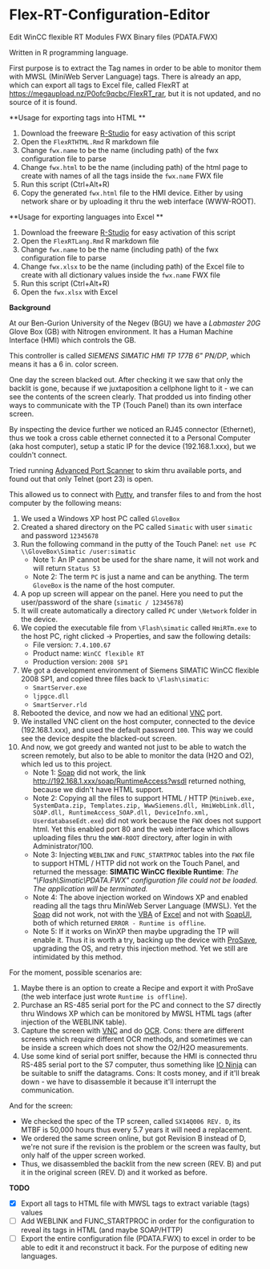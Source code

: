 # Flex-RT-Configuration-Editor
Edit WinCC flexible RT Modules FWX Binary files (PDATA.FWX)

Written in R programming language.

First purpose is to extract the Tag names in order to be able to monitor them with MWSL (MiniWeb Server Language) tags.
There is already an app, which can export all tags to Excel file, called FlexRT at https://megaupload.nz/P0ofc9qcbc/FlexRT_rar, but it is not updated, and no source of it is found.

**Usage for exporting tags into HTML **

1. Download the freeware [R-Studio](https://www.rstudio.com) for easy activation of this script
1. Open the `FlexRTHTML.Rmd` R markdown file
1. Change `fwx.name` to be the name (including path) of the fwx configuration file to parse
1. Change `fwx.html` to be the name (including path) of the html page to create with names of all the tags inside the `fwx.name` FWX file
1. Run this script (Ctrl+Alt+R)
1. Copy the generated `fwx.html` file to the HMI device. Either by using network share or by uploading it thru the web interface (WWW-ROOT).

**Usage for exporting languages into Excel **

1. Download the freeware [R-Studio](https://www.rstudio.com) for easy activation of this script
1. Open the `FlexRTLang.Rmd` R markdown file
1. Change `fwx.name` to be the name (including path) of the fwx configuration file to parse
1. Change `fwx.xlsx` to be the name (including path) of the Excel file to create with all dictionary values inside the `fwx.name` FWX file
1. Run this script (Ctrl+Alt+R)
1. Open the `fwx.xlsx` with Excel

**Background**

At our Ben-Gurion University of the Negev (BGU) we have a *Labmaster 20G* Glove Box (GB) with Nitrogen environment. It has a Human Machine Interface (HMI) which controls the GB.

This controller is called *SIEMENS SIMATIC HMI TP 177B 6" PN/DP*, which means it has a 6 in. color screen.

One day the screen blacked out. After checking it we saw that only the backlit is gone, because if we juxtaposition a cellphone light to it - we can see the contents of the screen clearly. That prodded us into finding other ways to communicate with the TP (Touch Panel) than its own interface screen.

By inspecting the device further we noticed an RJ45 connector (Ethernet), thus we took a cross cable ethernet connected it to a Personal Computer (aka host computer), setup a static IP for the device (192.168.1.xxx), but we couldn't connect.

Tried running [Advanced Port Scanner](http://www.advanced-port-scanner.com) to skim thru available ports, and found out that only Telnet (port 23) is open.

This allowed us to connect with [Putty](https://putty.org), and transfer files to and from the host computer by the following means:

1. We used a Windows XP host PC called `GloveBox`
1. Created a shared directory on the PC called `Simatic` with user `simatic` and password `12345678`
1. Run the following command in the putty of the Touch Panel: `net use PC \\GloveBox\Simatic /user:simatic`
    * Note 1: An IP cannot be used for the share name, it will not work and will return `Status 53`
    * Note 2: The term `PC` is just a name and can be anything. The term `GloveBox` is the name of the host computer.
1. A pop up screen will appear on the panel. Here you need to put the user/password of the share (`simatic / 12345678`)
1. It will create automatically a directory called `PC` under `\Network` folder in the device.
1. We copied the executable file from `\Flash\simatic` called `HmiRTm.exe` to the host PC, right clicked -> Properties, and saw the following details:
    * File version: `7.4.100.67`
    * Product name: `WinCC flexible RT`
    * Production version: `2008 SP1`
1. We got a development environment of Siemens SIMATIC WinCC flexible 2008 SP1, and copied three files back to `\Flash\simatic`:
    * `SmartServer.exe`
    * `ljpgce.dll`
    * `SmartServer.rld`
1. Rebooted the device, and now we had an editional [VNC](https://www.realvnc.com) port.
1. We installed VNC client on the host computer, connected to the device (192.168.1.xxx), and used the default password `100`. This way we could see the device despite the blacked-out screen.
1. And now, we got greedy and wanted not just to be able to watch the screen remotely, but also to be able to monitor the data (H2O and O2), which led us to this project.
    * Note 1: [Soap](https://en.wikipedia.org/wiki/SOAP) did not work, the link http://192.168.1.xxx/soap/RuntimeAccess?wsdl returned nothing, because we didn't have HTML support.
    * Note 2: Copying all the files to support HTML / HTTP (`Miniweb.exe, SystemData.zip, Templates.zip, WwwSiemens.dll, HmiWebLink.dll, SOAP.dll, RuntimeAccess_SOAP.dll, DeviceInfo.xml, UserdatabaseEdt.exe`) did not work because the `FWX` does not support html. Yet this enabled port 80 and the web interface which allows uploading files thru the `WWW-ROOT` directory, after login in with Administrator/100.
    * Note 3: Injecting `WEBLINK` and `FUNC_STARTPROC` tables into the `FWX` file to support HTML / HTTP did not work on the Touch Panel, and returned the message: **SIMATIC WinCC flexible Runtime**: *The "\\Flash\\Simatic\\PDATA.FWX" configuration file could not be loaded. The application will be terminated.*
    * Note 4: The above injection worked on Windows XP and enabled reading all the tags thru MiniWeb Server Language (MWSL). Yet the [Soap](https://en.wikipedia.org/wiki/SOAP) did not work, not with the [VBA](https://en.wikipedia.org/wiki/Visual_Basic_for_Applications) of [Excel](https://en.wikipedia.org/wiki/Microsoft_Excel) and not with [SoapUI](https://www.soapui.org), both of which returned `ERROR - Runtime is offline`.
    * Note 5: If it works on WinXP then maybe upgrading the TP will enable it. Thus it is worth a try, backing up the device with [ProSave](https://support.industry.siemens.com/cs/document/10347815/servicetool-simatic-prosave?dti=0&lc=en-WW), upgrading the OS, and retry this injection method. Yet we still are intimidated by this method.

For the moment, possible scenarios are:

1. Maybe there is an option to create a Recipe and export it with ProSave (the web interface just wrote `Runtime is offline`).
1. Purchase an RS-485 serial port for the PC and connect to the S7 directly thru Windows XP which can be monitored by MWSL HTML tags (after injection of the WEBLINK table).
1. Capture the screen with [VNC](https://en.wikipedia.org/wiki/Virtual_Network_Computing) and do [OCR](https://en.wikipedia.org/wiki/Optical_character_recognition). Cons: there are different screens which require different OCR methods, and sometimes we can be inside a screen which does not show the O2/H2O measurements.
1. Use some kind of serial port sniffer, because the HMI is connected thru RS-485 serial port to the S7 computer, thus something like [IO Ninja](https://ioninja.com) can be suitable to sniff the datagrams. Cons: It costs money, and if it'll break down - we have to disassemble it because it'll interrupt the communication.

And for the screen:

* We checked the spec of the TP screen, called `SX14Q006 REV. D`, its MTBF is 50,000 hours thus every 5.7 years it will need a replacement.
* We ordered the same screen online, but got Revision B instead of D, we're not sure if the revision is the problem or the screen was faulty, but only half of the upper screen worked.
* Thus, we disassembled the backlit from the new screen (REV. B) and put it in the original screen (REV. D) and it worked as before.

**TODO**

- [X] Export all tags to HTML file with MWSL tags to extract variable (tags) values
- [ ] Add WEBLINK and FUNC_STARTPROC in order for the configuration to reveal its tags in HTML (and maybe SOAP/HTTP)
- [ ] Export the entire configuration file (PDATA.FWX) to excel in order to be able to edit it and reconstruct it back. For the purpose of editing new languages.
